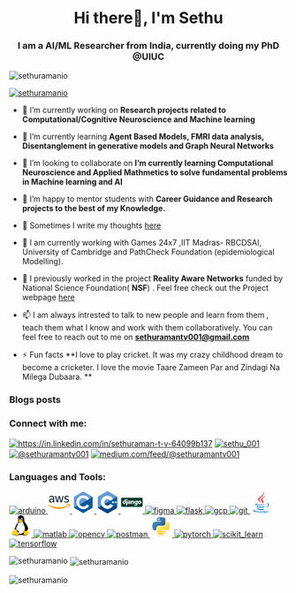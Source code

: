 <h1 align="center">Hi there👋, I'm Sethu</h1>
<h3 align="center">I am a AI/ML Researcher from India, currently doing my PhD @UIUC </h3>

<p align="left"> <img src="https://komarev.com/ghpvc/?username=sethuramanio&label=Profile%20views&color=0e75b6&style=flat" alt="sethuramanio" /> </p>

<p align="left"> <a href="https://github.com/ryo-ma/github-profile-trophy"><img src="https://github-profile-trophy.vercel.app/?username=sethuramanio" alt="sethuramanio" /></a> </p>

- 🔭 I’m currently working on **Research projects related to Computational/Cognitive Neuroscience and Machine learning**

- 🌱 I’m currently learning **Agent Based Models, FMRI data analysis, Disentanglement in generative models and Graph Neural Networks**

- 👯 I’m looking to collaborate on **I’m currently learning Computational Neuroscience and Applied Mathmetics to solve fundamental problems in Machine learning and AI**

- 🤝 I’m happy to mentor students with **Career Guidance and Research projects to the best of my Knowledge.**

- 📝 Sometimes I write my thoughts [here](https://sethuramantv001.medium.com/)

- 🔭 I am currently working with Games 24x7 ,IIT Madras- RBCDSAI, University of Cambridge and PathCheck Foundation (epidemiological Modelling). 

- 🌱 I previously worked in the project **Reality Aware Networks** funded by National Science Foundation( **NSF**) . Feel free check out the Project webpage [here](https://ashwinashok.github.io/realityawarenetworks/)

- 📫 I am always intrested to talk to new people and learn from them , teach them what I know and work with them collaboratively. You can feel free to reach out to me on **sethuramantv001@gmail.com**

- ⚡ Fun facts **I love to play cricket. It was my crazy childhood dream to become a cricketer. I love the movie Taare Zameen Par and Zindagi Na Milega Dubaara. **

### Blogs posts
<!-- BLOG-POST-LIST:START -->
<!-- BLOG-POST-LIST:END -->

<h3 align="left">Connect with me:</h3>
<p align="left">
<a href="https://linkedin.com/in/https://in.linkedin.com/in/sethuraman-t-v-64099b137" target="blank"><img align="center" src="https://raw.githubusercontent.com/rahuldkjain/github-profile-readme-generator/master/src/images/icons/Social/linked-in-alt.svg" alt="https://in.linkedin.com/in/sethuraman-t-v-64099b137" height="30" width="40" /></a>
<a href="https://instagram.com/sethu_001" target="blank"><img align="center" src="https://raw.githubusercontent.com/rahuldkjain/github-profile-readme-generator/master/src/images/icons/Social/instagram.svg" alt="sethu_001" height="30" width="40" /></a>
<a href="https://medium.com/@sethuramantv001" target="blank"><img align="center" src="https://raw.githubusercontent.com/rahuldkjain/github-profile-readme-generator/master/src/images/icons/Social/medium.svg" alt="@sethuramantv001" height="30" width="40" /></a>
<a href="/medium.com/feed/@sethuramantv001" target="blank"><img align="center" src="https://raw.githubusercontent.com/rahuldkjain/github-profile-readme-generator/master/src/images/icons/Social/rss.svg" alt="medium.com/feed/@sethuramantv001" height="30" width="40" /></a>
</p>

<h3 align="left">Languages and Tools:</h3>
<p align="left"> <a href="https://www.arduino.cc/" target="_blank"> <img src="https://cdn.worldvectorlogo.com/logos/arduino-1.svg" alt="arduino" width="40" height="40"/> </a> <a href="https://aws.amazon.com" target="_blank"> <img src="https://raw.githubusercontent.com/devicons/devicon/master/icons/amazonwebservices/amazonwebservices-original-wordmark.svg" alt="aws" width="40" height="40"/> </a> <a href="https://www.cprogramming.com/" target="_blank"> <img src="https://raw.githubusercontent.com/devicons/devicon/master/icons/c/c-original.svg" alt="c" width="40" height="40"/> </a> <a href="https://www.w3schools.com/cpp/" target="_blank"> <img src="https://raw.githubusercontent.com/devicons/devicon/master/icons/cplusplus/cplusplus-original.svg" alt="cplusplus" width="40" height="40"/> </a> <a href="https://www.djangoproject.com/" target="_blank"> <img src="https://raw.githubusercontent.com/devicons/devicon/master/icons/django/django-original.svg" alt="django" width="40" height="40"/> </a> <a href="https://www.figma.com/" target="_blank"> <img src="https://www.vectorlogo.zone/logos/figma/figma-icon.svg" alt="figma" width="40" height="40"/> </a> <a href="https://flask.palletsprojects.com/" target="_blank"> <img src="https://www.vectorlogo.zone/logos/pocoo_flask/pocoo_flask-icon.svg" alt="flask" width="40" height="40"/> </a> <a href="https://cloud.google.com" target="_blank"> <img src="https://www.vectorlogo.zone/logos/google_cloud/google_cloud-icon.svg" alt="gcp" width="40" height="40"/> </a> <a href="https://git-scm.com/" target="_blank"> <img src="https://www.vectorlogo.zone/logos/git-scm/git-scm-icon.svg" alt="git" width="40" height="40"/> </a> <a href="https://www.java.com" target="_blank"> <img src="https://raw.githubusercontent.com/devicons/devicon/master/icons/java/java-original.svg" alt="java" width="40" height="40"/> </a> <a href="https://www.linux.org/" target="_blank"> <img src="https://raw.githubusercontent.com/devicons/devicon/master/icons/linux/linux-original.svg" alt="linux" width="40" height="40"/> </a> <a href="https://www.mathworks.com/" target="_blank"> <img src="https://upload.wikimedia.org/wikipedia/commons/2/21/Matlab_Logo.png" alt="matlab" width="40" height="40"/> </a> <a href="https://opencv.org/" target="_blank"> <img src="https://www.vectorlogo.zone/logos/opencv/opencv-icon.svg" alt="opencv" width="40" height="40"/> </a> <a href="https://postman.com" target="_blank"> <img src="https://www.vectorlogo.zone/logos/getpostman/getpostman-icon.svg" alt="postman" width="40" height="40"/> </a> <a href="https://www.python.org" target="_blank"> <img src="https://raw.githubusercontent.com/devicons/devicon/master/icons/python/python-original.svg" alt="python" width="40" height="40"/> </a> <a href="https://pytorch.org/" target="_blank"> <img src="https://www.vectorlogo.zone/logos/pytorch/pytorch-icon.svg" alt="pytorch" width="40" height="40"/> </a> <a href="https://scikit-learn.org/" target="_blank"> <img src="https://upload.wikimedia.org/wikipedia/commons/0/05/Scikit_learn_logo_small.svg" alt="scikit_learn" width="40" height="40"/> </a> <a href="https://www.tensorflow.org" target="_blank"> <img src="https://www.vectorlogo.zone/logos/tensorflow/tensorflow-icon.svg" alt="tensorflow" width="40" height="40"/> </a> </p>

<p><img align="left" src="https://github-readme-stats.vercel.app/api/top-langs?username=sethuramanio&show_icons=true&locale=en&layout=compact" alt="sethuramanio" /></p>

<p>&nbsp;<img align="center" src="https://github-readme-stats.vercel.app/api?username=sethuramanio&show_icons=true&locale=en" alt="sethuramanio" /></p>

<p><img align="center" src="https://github-readme-streak-stats.herokuapp.com/?user=sethuramanio&" alt="sethuramanio" /></p>
